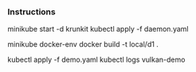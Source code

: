 ### Instructions

minikube start -d krunkit 
kubectl apply -f daemon.yaml

minikube docker-env
docker build -t local/d1 .

kubectl apply -f demo.yaml
kubectl logs vulkan-demo
